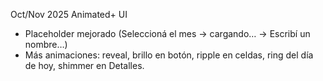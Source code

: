 Oct/Nov 2025 Animated+ UI
- Placeholder mejorado (Seleccioná el mes -> cargando… -> Escribí un nombre…)
- Más animaciones: reveal, brillo en botón, ripple en celdas, ring del día de hoy, shimmer en Detalles.
